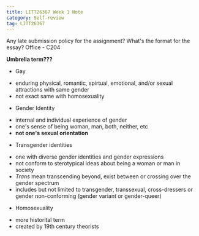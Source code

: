 ```yaml
---
title: LITT26367 Week 1 Note
category: Self-review
tag: LITT26367
---
```

Any late submission policy for the assignment?
What's the format for the essay? 
Office - C204

**Umbrella term???**

* Gay
 - enduring physical, romantic, spirtual, emotional, and/or sexual attractions with same gender
 - not exact same with homosexuality
* Gender Identity
 - internal and individual experience of gender
 - one's sense of being woman, man, both, neither, etc
 - **not one's sexual orientation**
* Transgender identities
 - one with diverse gender identities and gender expressions
 - not conform to sterotypical ideas about being a woman or man in society
 - *Trans* mean transcending beyond, exist between or crossing over the gender spectrum
 - includes but not limited to transgender, transsexual, cross-dressers or gender non-conforming (gender variant or gender-queer)
* Homosexuality
 - more historital term
 - created by 19th century theorists 